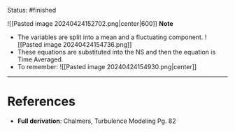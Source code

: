 Status: #finished 

![[Pasted image 20240424152702.png|center|600]]
**Note**
- The variables are split into a mean and a fluctuating component. 
![[Pasted image 20240424154736.png]]
- These equations are substituted into the NS and then the equation is Time Averaged. 
- To remember: 
![[Pasted image 20240424154930.png|center]]
---
# References
- **Full derivation**: Chalmers, Turbulence Modeling Pg. 82